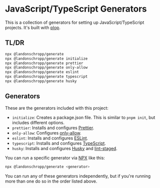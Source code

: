 # JavaScript/TypeScript Generators

This is a collection of generators for setting up JavaScript/TypeScript projects. It's built with
[plop](https://plopjs.com/).

## TL/DR

```bash
npx @landonschropp/generate
npx @landonschropp/generate initialize
npx @landonschropp/generate prettier
npx @landonschropp/generate only-allow
npx @landonschropp/generate eslint
npx @landonschropp/generate typescript
npx @landonschropp/generate husky
```

## Generators

These are the generators included with this project:

- `initialize`: Creates a package.json file. This is similar to `pnpm init`, but includes
  different options.
- `prettier`: Installs and configures [Prettier](https://prettier.io/).
- `only-allow`: Configures [only-allow](https://github.com/pnpm/only-allow).
- `eslint`: Installs and configures [ESLint](https://eslint.org/).
- `typescript`: Installs and configures [TypeScript](https://typescriptlang.org/).
- `husky`: Installs and configures [Husky](https://typicode.github.io/husky/) and
  [lint-staged](https://www.npmjs.com/package/lint-staged).

You can run a specific generator via [NPX](https://github.com/zkat/npx) like this:

```sh
npx @landonschropp/generate <generator>
```

You can run any of these generators independently, but if you're running more than one do so in the
order listed above.
